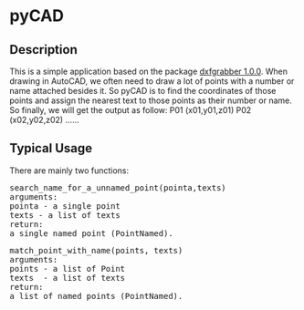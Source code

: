 # pyCAD

## Description

This is a simple application based on the package [dxfgrabber 1.0.0](). When drawing in AutoCAD, we often need to draw a lot of points with a number or name attached besides it. So pyCAD is to find the coordinates of those points and assign the nearest text to those points as their number or name. So finally, we will get the output as follow:
P01 (x01,y01,z01)
P02 (x02,y02,z02)
......

## Typical Usage
There are mainly two functions:
<pre>
search_name_for_a_unnamed_point(pointa,texts)
arguments:
pointa - a single point
texts - a list of texts
return:
a single named point (PointNamed).
</pre>
<pre>
match_point_with_name(points, texts)
arguments:
points - a list of Point
texts  - a list of texts
return:
a list of named points (PointNamed).
</pre>
